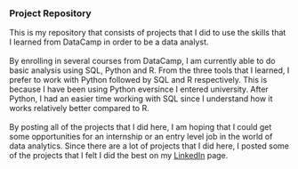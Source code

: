 ### Project Repository

This is my repository that consists of projects that I did to use the skills that I learned from DataCamp in order to be a data analyst.<br><br>
By enrolling in several courses from DataCamp, I am currently able to do basic analysis using SQL, Python and R. From the three tools that I learned, I prefer to work with Python followed by SQL and R respectively. This is because I have been using Python eversince I entered university. After Python, I had an easier time working with SQL since I understand how it works relatively better compared to R.<br><br>
By posting all of the projects that I did here, I am hoping that I could get some opportunities for an internship or an entry level job in the world of data analytics. Since there are a lot of projects that I did here, I posted some of the projects that I felt I did the best on my [LinkedIn](https://www.linkedin.com/in/antonius-steven-b25113201/details/projects/) page.
